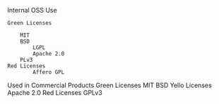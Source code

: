 Internal OSS Use

	Green Licenses
		
		MIT 	
		BSD
    		LGPL
    		Apache 2.0
		PLv3
  	Red Licenses
    		Affero GPL

Used in Commercial Products
  Green Licenses
	   MIT
	  BSD
  Yello Licenses
	  Apache 2.0
  Red Licenses
	  GPLv3
